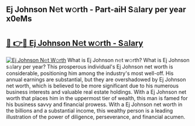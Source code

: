 ## Ej Johnson N𝚎t w𝚘rth - Part-aiH S𝚊lary per year x0eMs

# <h2><a href="http://gc2k4b.nevu.top/?p=Ej+Johnson">🔗 👉🔴 Ej Johnson N𝚎t w𝚘rth - S𝚊lary</a></h2>

[![Ej Johnson N𝚎t W𝚘rth](https://i.imgur.com/Oavwk0R.jpeg)](http://gc2k4b.nevu.top/?p=Ej+Johnson)
What is Ej Johnson n𝚎t w𝚘rth? What is Ej Johnson s𝚊lary per year?
This prosperous individual's Ej Johnson net worth is considerable, positioning him among the industry's most well-off. His annual earnings are substantial, but they are overshadowed by Ej Johnson net worth, which is believed to be more significant due to his numerous business interests and valuable real estate holdings. With a Ej Johnson net worth that places him in the uppermost tier of wealth, this man is famed for his business savvy and financial prowess. With a Ej Johnson net worth in the billions and a substantial income, this wealthy person is a leading illustration of the power of diligence, perseverance, and financial acumen.

